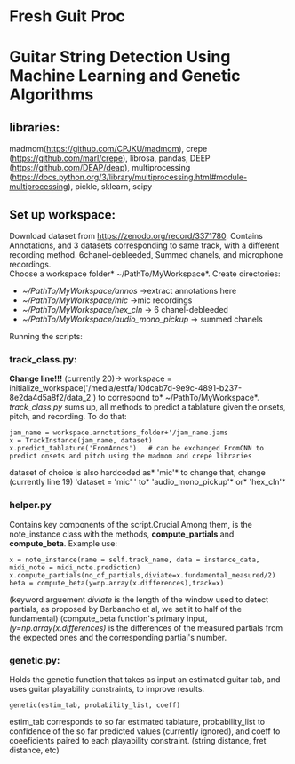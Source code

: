 # Fresh Guit Proc

# Guitar String Detection Using Machine Learning and Genetic Algorithms

## libraries:
madmom(https://github.com/CPJKU/madmom), crepe (https://github.com/marl/crepe), librosa, pandas, DEEP (https://github.com/DEAP/deap), multiprocessing (https://docs.python.org/3/library/multiprocessing.html#module-multiprocessing), pickle, sklearn, scipy
## Set up workspace:
Download dataset from https://zenodo.org/record/3371780. Contains Annotations, and 3 datasets corresponding to same track, with a different recording method. 6chanel-debleeded, Summed chanels, and microphone recordings.  
Choose a workspace folder* ~/PathTo/MyWorkspace*. Create directories: 
- *~/PathTo/MyWorkspace/annos* ->extract annotations here 
- *~/PathTo/MyWorkspace/mic* ->mic recordings 
- *~/PathTo/MyWorkspace/hex_cln* -> 6 chanel-debleeded 
- *~/PathTo/MyWorkspace/audio_mono_pickup* -> summed chanels 

Running the scripts:
### track_class.py:
**Change line!!!** (currently 20)->  workspace = initialize_workspace('/media/estfa/10dcab7d-9e9c-4891-b237-8e2da4d5a8f2/data_2')
to correspond to* ~/PathTo/MyWorkspace*. 
*track_class.py* sums up, all methods to predict a tablature given the onsets, pitch, and recording. To do that:  

`jam_name = workspace.annotations_folder+'/jam_name.jams`  
`x = TrackInstance(jam_name, dataset)`  
`x.predict_tablature('FromAnnos')   # can be exchanged FromCNN to predict onsets and pitch using the madmom and crepe libraries`    

dataset of choice is also hardcoded as* 'mic'* to change that, change (currently line 19) 'dataset = 'mic' ' to* 'audio_mono_pickup'* or* 'hex_cln'*

### helper.py
Contains key components of the script.Crucial Among them,  is the note_instance class with the methods, **compute_partials** and **compute_beta**. Example use:  

`x = note_instance(name = self.track_name, data = instance_data, midi_note = midi_note.prediction)`  
`x.compute_partials(no_of_partials,diviate=x.fundamental_measured/2)`  
`beta = compute_beta(y=np.array(x.differences),track=x)`  

(keyword arguement *diviate* is the length of the window used to detect partials, as proposed by Barbancho et al, we set it to half of the fundamental)
(compute_beta function's primary input, *(y=np.array(x.differences)* is the differences of the measured partials from the expected ones and the corresponding partial's number. 

### genetic.py:
Holds the genetic function that takes as input an estimated guitar tab, and uses guitar playability constraints, to improve results. 

 `genetic(estim_tab, probability_list, coeff)` 
 
estim_tab corresponds to so far estimated tablature, probability_list to confidence of the so far predicted values (currently ignored), and coeff to coeeficients paired to each playability constraint. (string distance, fret distance, etc)
